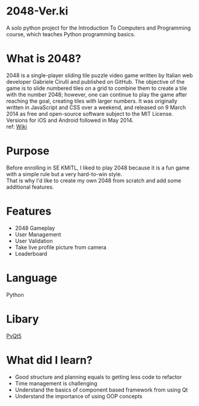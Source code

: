 # 2048-Ver.ki
A solo python project for the Introduction To Computers and Programming course, which teaches Python programming basics.

# What is 2048?
2048 is a single-player sliding tile puzzle video game written by Italian web developer Gabriele Cirulli and published on GitHub. The objective of the game is to slide numbered tiles on a grid to combine them to create a tile with the number 2048; however, one can continue to play the game after reaching the goal, creating tiles with larger numbers. It was originally written in JavaScript and CSS over a weekend, and released on 9 March 2014 as free and open-source software subject to the MIT License. Versions for iOS and Android followed in May 2014. <br/>
ref: [Wiki](https://en.wikipedia.org/wiki/2048_(video_game))
# Purpose
Before enrolling in SE KMITL, I liked to play 2048 because it is a fun game with a simple rule but a very hard-to-win style.<br/>
That is why I'd like to create my own 2048 from scratch and add some additional features.<br/>

# Features
* 2048 Gameplay
* User Management
* User Validation
* Take live profile picture from camera
* Leaderboard

# Language
Python

# Libary
[PyQt5](https://pypi.org/project/PyQt5/)

# What did I learn?
* Good structure and planning equals to getting less code to refactor
* Time management is challenging
* Understand the basics of component based framework from using Qt
* Understand the importance of using OOP concepts
